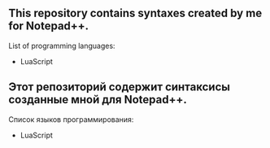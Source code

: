 <h2>This repository contains syntaxes created by me for Notepad++.</h2>

List of programming languages:
<ul>
<li>LuaScript</li>
</ul>
<h2>Этот репозиторий содержит синтаксисы созданные мной для Notepad++.</h2>

Список языков программирования:
<ul>
<li>LuaScript</li>
</ul>
